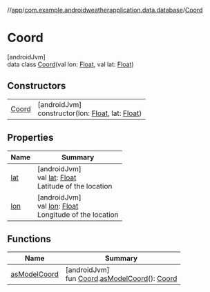 //[app](../../../index.md)/[com.example.androidweatherapplication.data.database](../index.md)/[Coord](index.md)

# Coord

[androidJvm]\
data class [Coord](index.md)(val lon: [Float](https://kotlinlang.org/api/latest/jvm/stdlib/kotlin/-float/index.html), val lat: [Float](https://kotlinlang.org/api/latest/jvm/stdlib/kotlin/-float/index.html))

## Constructors

| | |
|---|---|
| [Coord](-coord.md) | [androidJvm]<br>constructor(lon: [Float](https://kotlinlang.org/api/latest/jvm/stdlib/kotlin/-float/index.html), lat: [Float](https://kotlinlang.org/api/latest/jvm/stdlib/kotlin/-float/index.html)) |

## Properties

| Name | Summary |
|---|---|
| [lat](lat.md) | [androidJvm]<br>val [lat](lat.md): [Float](https://kotlinlang.org/api/latest/jvm/stdlib/kotlin/-float/index.html)<br>Latitude of the location |
| [lon](lon.md) | [androidJvm]<br>val [lon](lon.md): [Float](https://kotlinlang.org/api/latest/jvm/stdlib/kotlin/-float/index.html)<br>Longitude of the location |

## Functions

| Name | Summary |
|---|---|
| [asModelCoord](../as-model-coord.md) | [androidJvm]<br>fun [Coord](index.md).[asModelCoord](../as-model-coord.md)(): [Coord](../../com.example.androidweatherapplication.model/-coord/index.md) |
